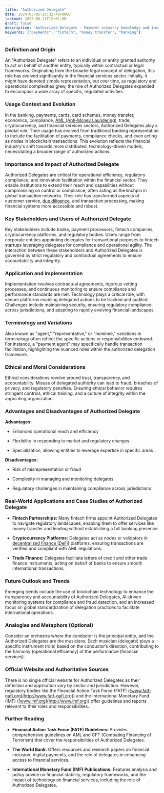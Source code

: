 ```yaml
---
title: "Authorized Delegate"
date: 2024-03-05T16:32:48+0000
lastmod: 2025-08-11T12:01:00
draft: false
description: "Authorized Delegate - Payment industry knowledge and insights"
keywords: ["payments", "fintech", "money transfer", "banking"]
---
```


### Definition and Origin

An "Authorized Delegate" refers to an individual or entity granted authority to act on behalf of another entity, typically within contractual or legal frameworks. Originating from the broader legal concept of delegation, this role has evolved significantly in the financial services sector. Initially, it might have denoted simple representation, but over time, as regulatory and operational complexities grew, the role of Authorized Delegates expanded to encompass a wide array of specific, regulated activities.

### Usage Context and Evolution

In the banking, payments, cards, card schemes, money transfer, economics, compliance, [AML (Anti-Money Laundering)](https://faisalkhan.com/learn/payments-wiki/anti-money-laundering-aml/), trade, cryptocurrency, and financial services sectors, Authorized Delegates play a pivotal role. Their usage has evolved from traditional banking representation to include the facilitation of payments, compliance checks, and even acting as nodes in blockchain transactions. This evolution reflects the financial industry's shift towards more distributed, technology-driven models, necessitating a broader range of authorized actions.

### Importance and Impact of Authorized Delegate

Authorized Delegates are critical for operational efficiency, regulatory compliance, and innovation facilitation within the financial sector. They enable institutions to extend their reach and capabilities without compromising on control or compliance, often acting as the linchpin in global transaction networks. Their role has transformed aspects of customer service, [due diligence](https://faisalkhanllc.xyz/resources/payments-wiki/d/due-diligence-dd-2/), and transaction processing, making financial systems more accessible and robust.

### Key Stakeholders and Users of Authorized Delegate

Key stakeholders include banks, payment processors, fintech companies, cryptocurrency platforms, and regulatory bodies. Users range from corporate entities appointing delegates for transactional purposes to fintech startups leveraging delegates for compliance and operational agility. The interaction between these stakeholders and Authorized Delegates is governed by strict regulatory and contractual agreements to ensure accountability and integrity.

### Application and Implementation

Implementation involves contractual agreements, rigorous vetting processes, and continuous monitoring to ensure compliance and performance standards are met. Technology plays a critical role, with secure platforms enabling delegated actions to be tracked and audited. Challenges include maintaining security, ensuring regulatory compliance across jurisdictions, and adapting to rapidly evolving financial landscapes.

### Terminology and Variations

Also known as "agent," "representative," or "nominee," variations in terminology often reflect the specific actions or responsibilities endowed. For instance, a "payment agent" may specifically handle transaction facilitation, highlighting the nuanced roles within the authorized delegation framework.

### Ethical and Moral Considerations

Ethical considerations revolve around trust, transparency, and accountability. Misuse of delegated authority can lead to fraud, breaches of privacy, and regulatory penalties. Ensuring ethical behavior requires stringent controls, ethical training, and a culture of integrity within the appointing organization.

### Advantages and Disadvantages of Authorized Delegate

**Advantages:**

- Enhanced operational reach and efficiency

- Flexibility in responding to market and regulatory changes

- Specialization, allowing entities to leverage expertise in specific areas

**Disadvantages:**

- Risk of misrepresentation or fraud

- Complexity in managing and monitoring delegates

- Regulatory challenges in maintaining compliance across jurisdictions

### Real-World Applications and Case Studies of Authorized Delegate

- **Fintech Partnerships:** Many fintech firms appoint Authorized Delegates to navigate regulatory landscapes, enabling them to offer services like money transfer and lending without establishing a full banking presence.

- **Cryptocurrency Platforms:** Delegates act as nodes or validators in [decentralized finance (DeFi)](https://faisalkhanllc.xyz/resources/payments-wiki/d/decentralized-finance-defi/) platforms, ensuring transactions are verified and compliant with AML regulations.

- **Trade Finance:** Delegates facilitate letters of credit and other trade finance instruments, acting on behalf of banks to ensure smooth international transactions.

### Future Outlook and Trends

Emerging trends include the use of blockchain technology to enhance the transparency and accountability of Authorized Delegates, AI-driven monitoring systems for compliance and fraud detection, and an increased focus on global standardization of delegation practices to facilitate international operations.

### Analogies and Metaphors (Optional)

Consider an orchestra where the conductor is the principal entity, and the Authorized Delegates are the musicians. Each musician (delegate) plays a specific instrument (role) based on the conductor’s direction, contributing to the harmony (operational efficiency) of the performance (financial services).

### Official Website and Authoritative Sources

There is no single official website for Authorized Delegates as their definition and application vary by sector and jurisdiction. However, regulatory bodies like the Financial Action Task Force (FATF) ([www.fatf-gafi.org](http://www.fatf-gafi.org)) and the International Monetary Fund (IMF) ([www.imf.org](http://www.imf.org)) offer guidelines and reports relevant to their roles and responsibilities.

### Further Reading

- **Financial Action Task Force (FATF) Guidelines:** Provides comprehensive guidelines on AML and CFT (Combating Financing of Terrorism) that cover the responsibilities of Authorized Delegates.

- **The World Bank:** Offers resources and research papers on financial inclusion, digital payments, and the role of delegates in enhancing access to financial services.

- **International Monetary Fund (IMF) Publications:** Features analysis and policy advice on financial stability, regulatory frameworks, and the impact of technology on financial services, including the role of Authorized Delegates.